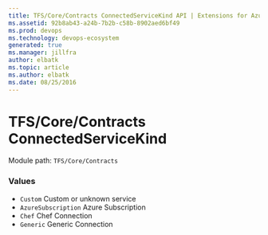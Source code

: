 ```yaml
---
title: TFS/Core/Contracts ConnectedServiceKind API | Extensions for Azure DevOps Services
ms.assetid: 92b8ab43-a24b-7b2b-c58b-8902aed6bf49
ms.prod: devops
ms.technology: devops-ecosystem
generated: true
ms.manager: jillfra
author: elbatk
ms.topic: article
ms.author: elbatk
ms.date: 08/25/2016
---
```


# TFS/Core/Contracts ConnectedServiceKind

Module path: `TFS/Core/Contracts`

### Values

* `Custom` Custom or unknown service
* `AzureSubscription` Azure Subscription
* `Chef` Chef Connection
* `Generic` Generic Connection
